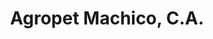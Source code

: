 ---
title: "Agropet Machico, C.A."
url: /ciudad-guayana-puerto-ordaz/agropet-machico-c-a/
shop: Tiere
---